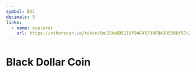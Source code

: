 ```yaml
---
symbol: BDC
decimals: 3
links:
  - name: explorer
    url: https://etherscan.io/token/0xC83e0B5110f94C45739FB4995566f57c2542eAF8
---
```


# Black Dollar Coin
